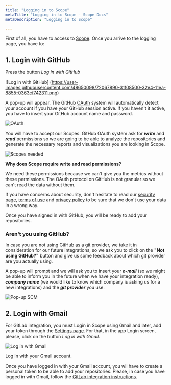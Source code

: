 ```yaml
---
title: "Logging in to Scope"
metaTitle: "Logging in to Scope - Scope Docs"
metaDescription: "Logging in to Scope"

---
```


First of all, you have to access to [Scope](https://app.scope.ink "Scope"). Once you arrive to the logging page, you have to:

## 1. Login with GitHub

Press the button *Log in with GitHub*

![Log in with GitHub] (https://user-images.githubusercontent.com/48650098/72067890-31f08500-32e4-11ea-8855-0363cf742311.png)

A pop-up will appear. The GitHub [OAuth](https://developer.github.com/apps/building-oauth-apps/authorizing-oauth-apps/ "OAuth") system will automatically detect your account if you have your GitHub session active. If you haven't it active, you have to insert your GitHub account name and password.

![OAuth](https://user-images.githubusercontent.com/48650098/71575431-356a5c00-2aed-11ea-9f96-fe3135b3cd2e.PNG)

You will have to accept our Scopes. GitHub OAuth system ask for ***write*** and ***read*** permissions so we are going to be able to analyze the repositories and generate the necessary reports and visualizations you are looking in Scope.

![Scopes needed](https://user-images.githubusercontent.com/48650098/71575433-369b8900-2aed-11ea-8844-62f94a08dc44.PNG)

**Why does Scope require write and read permissions?**

We need these permissions because we can't give you the metrics without these permissions. The OAuth protocol on GitHub is not granular so we can't read the data without them. 

If you have concerns about security, don't hesitate to read our [security page](https://docs.scope.ink/introduction/7-security "security page"), [terms of use](https://scope.ink/terms "terms of use") and [privacy policy](https://scope.ink/terms "privacy policy") to be sure that we don't use your data in a wrong way. 

Once you have signed in with GitHub, you will be ready to add your repositories.

### Aren't you using GitHub?

In case you are not using GitHub as a git provider, we take it in consideration for our future integrations, so we ask you to click on the **"Not using GitHub?"** button and give us some feedback about which git provider are you actually using.

A pop-up will prompt and we will ask you to insert your ***e-mail*** (so we might be able to inform you in the future when we have your integration ready), ***company name*** (we would like to know which company is asking us for a new integrations) and the ***git provider*** you use.

![Pop-up SCM](https://user-images.githubusercontent.com/48650098/77149242-6ffee780-6a91-11ea-8f2e-13f2ace59989.png)

## 2. Login with Gmail

For GitLab integration, you must Login in Scope using Gmail and later, add your token through the [Settings page](https://docs.scope.ink/starting-with-scope/5-settings "settings page"). For that, in the app Login screen, please, click on the button *Log in with Gmail*.

![Log in with Gmail](https://user-images.githubusercontent.com/48650098/79738709-691bfc80-82fd-11ea-86f3-4d5115c9ed35.png)

Log in with your Gmail account.

Once you have logged in with your Gmail account, you wil have to create a personal token to be able to add your repositories. Please, in case you have logged in with Gmail, follow the [GitLab integration instructions](https://docs.scope.ink/starting-with-scope/5-settings "GitLab integration instructions").

